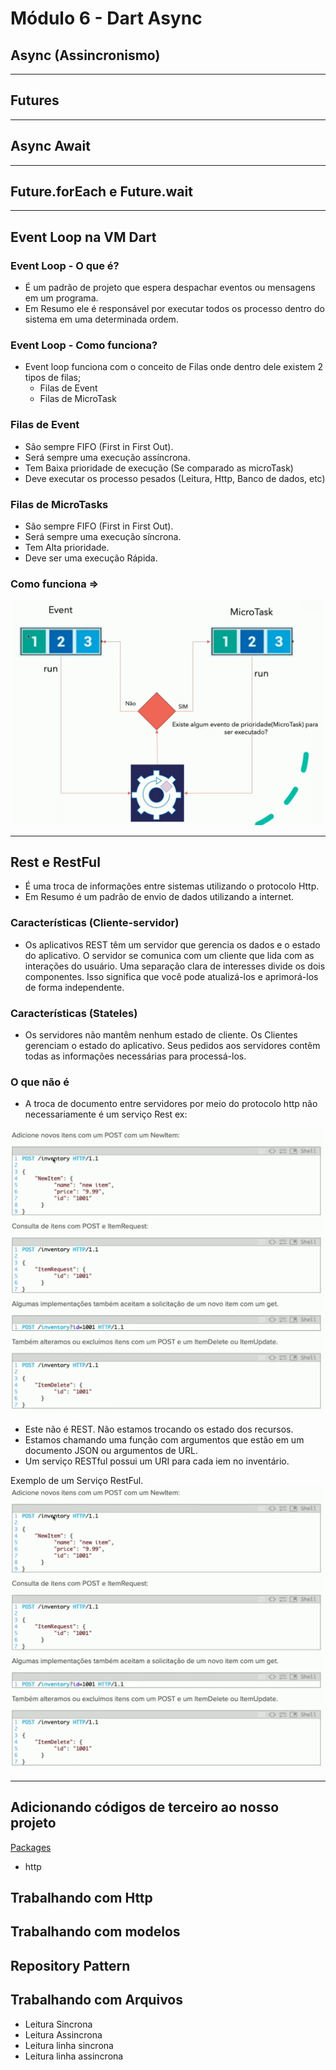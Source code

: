 # Módulo 6 - Dart Async

## Async (Assincronismo)
---
## Futures
---
## Async Await
---
## Future.forEach e Future.wait

---
## Event Loop na VM Dart

### Event Loop - O que é?
- É um padrão de projeto que espera despachar eventos ou mensagens em um programa.
- Em Resumo ele é responsável por executar todos os processo dentro do sistema em uma determinada ordem.
### Event Loop - Como funciona?
- Event loop funciona com o conceito de Filas onde dentro dele existem 2 tipos de filas;
  - Filas de Event
  - Filas de MicroTask

### Filas de Event
- São sempre FIFO (First in First Out).
- Será sempre uma execução assíncrona.
- Tem Baixa prioridade de execução (Se comparado as microTask)
- Deve executar os processo pesados (Leitura, Http, Banco de dados, etc)

### Filas de MicroTasks
- São sempre FIFO (First in First Out).
- Será sempre uma execução síncrona.
- Tem Alta prioridade.
- Deve ser uma execução Rápida.

### Como funciona =>
<img src="assets/event-loop-1.png"/>

---

## Rest e RestFul

- É uma troca de informações entre sistemas utilizando o protocolo Http.
- Em Resumo é um padrão de envio de dados utilizando a internet.

### Características (Cliente-servidor)
- Os aplicativos REST têm um servidor que gerencia os dados e o estado do aplicativo. O servidor se comunica com um cliente que lida com as interações do usuário. Uma separação clara de interesses divide os dois componentes. Isso significa que você pode atualizá-los e aprimorá-los de forma independente.
### Características (Stateles)
- Os servidores não mantêm nenhum estado de cliente. Os Clientes gerenciam o estado do aplicativo. Seus pedidos aos servidores contêm todas as informações necessárias para processá-los.

### O que não é
- A troca de documento entre servidores por meio do protocolo http não necessariamente é um serviço Rest ex:
<img src="assets/rest-1.png"/>

- Este não é REST. Não estamos trocando os estado dos recursos.
- Estamos chamando uma função com argumentos que estão em um documento JSON ou argumentos de URL.
- Um serviço RESTful possui um URI para cada iem no inventário.

Exemplo de um Serviço RestFul.
<img src="assets/rest-1.png"/>


---

## Adicionando códigos de terceiro ao nosso projeto

[Packages](https://pub.dev)
- http

## Trabalhando com Http
## Trabalhando com modelos
## Repository Pattern
## Trabalhando com Arquivos
- Leitura Sincrona
- Leitura Assincrona
- Leitura linha sincrona
- Leitura linha assincrona